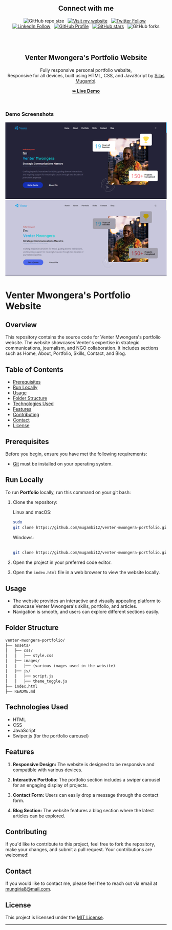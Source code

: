 <h2 align="center">Connect with me</h2>

<div align="center">

![GitHub repo size](https://img.shields.io/github/repo-size/venter-mwongera_portfolio/alx-high_level_programming) &nbsp;
[![Visit my website](https://img.shields.io/badge/Visit%20my%20website-Here-lightblue)](https://silasmugambi.pages.dev) &nbsp;
[![Twitter Follow](https://img.shields.io/twitter/follow/mugambimungiria?style=social)](https://twitter.com/intent/follow?screen_name=mugambimungiria) &nbsp;
[![LinkedIn Follow](https://img.shields.io/badge/LinkedIn-Follow-blue)](https://www.linkedin.com/in/silasmugambi/) &nbsp;
[![GitHub Profile](https://img.shields.io/github/followers/venter-mwongera_portfolio?style=social)](https://github.com/mugambi12) &nbsp;
[![GitHub stars](https://img.shields.io/github/stars/venter-mwongera_portfolio/alx-high_level_programming?style=social)](https://github.com/venter-mwongera_portfolio/alx-high_level_programming) &nbsp;
![GitHub forks](https://img.shields.io/github/forks/venter-mwongera_portfolio/alx-high_level_programming?style=social)

</div>

<div align="center">

  <br />
  <br />

  <h2 align="center">Venter Mwongera's Portfolio Website</h2>

Fully responsive personal portfolio website, <br />Responsive for all devices, built using HTML, CSS, and JavaScript by [Silas Mugambi](mailto:mungiria8@mail.com).

<a href="https://mugambi12.github.io/venter-mwongera_portfolio/"><strong>➥ Live Demo</strong></a>

</div>

<br />

### Demo Screenshots

![Portfolio Desktop Demo](./readme-images/desktop-1.png "Desktop Demo")
![Portfolio Desktop Demo](./readme-images/desktop-2.png "Desktop Demo")

# Venter Mwongera's Portfolio Website

## Overview

This repository contains the source code for Venter Mwongera's portfolio website. The website showcases Venter's expertise in strategic communications, journalism, and NGO collaboration. It includes sections such as Home, About, Portfolio, Skills, Contact, and Blog.

## Table of Contents

- [Prerequisites](#prerequisites)
- [Run Locally](#run-locally)
- [Usage](#usage)
- [Folder Structure](#folder-structure)
- [Technologies Used](#technologies-used)
- [Features](#features)
- [Contributing](#contributing)
- [Contact](#contact)
- [License](#license)

## Prerequisites

Before you begin, ensure you have met the following requirements:

- [Git](https://git-scm.com/downloads "Download Git") must be installed on your operating system.

## Run Locally

To run **Portfolio** locally, run this command on your git bash:

1. Clone the repository:

   Linux and macOS:

   ```bash
   sudo
   git clone https://github.com/mugambi12/venter-mwongera-portfolio.git
   ```

   Windows:

   ```bash

   git clone https://github.com/mugambi12/venter-mwongera-portfolio.git
   ```

2. Open the project in your preferred code editor.

3. Open the `index.html` file in a web browser to view the website locally.

## Usage

- The website provides an interactive and visually appealing platform to showcase Venter Mwongera's skills, portfolio, and articles.
- Navigation is smooth, and users can explore different sections easily.

## Folder Structure

```plaintext
venter-mwongera-portfolio/
├── assets/
│   ├── css/
│   │   ├── style.css
│   ├── images/
│   │   ├── (various images used in the website)
│   ├── js/
│   │   ├── script.js
│   │   ├── theme_toggle.js
├── index.html
├── README.md
```

## Technologies Used

- HTML
- CSS
- JavaScript
- Swiper.js (for the portfolio carousel)

## Features

1. **Responsive Design:** The website is designed to be responsive and compatible with various devices.

2. **Interactive Portfolio:** The portfolio section includes a swiper carousel for an engaging display of projects.

3. **Contact Form:** Users can easily drop a message through the contact form.

4. **Blog Section:** The website features a blog section where the latest articles can be explored.

## Contributing

If you'd like to contribute to this project, feel free to fork the repository, make your changes, and submit a pull request. Your contributions are welcomed!

## Contact

If you would like to contact me, please feel free to reach out via email at [mungiria8@mail.com](mailto:mungiria8@mail.com).

## License

This project is licensed under the [MIT License](LICENSE).

---
